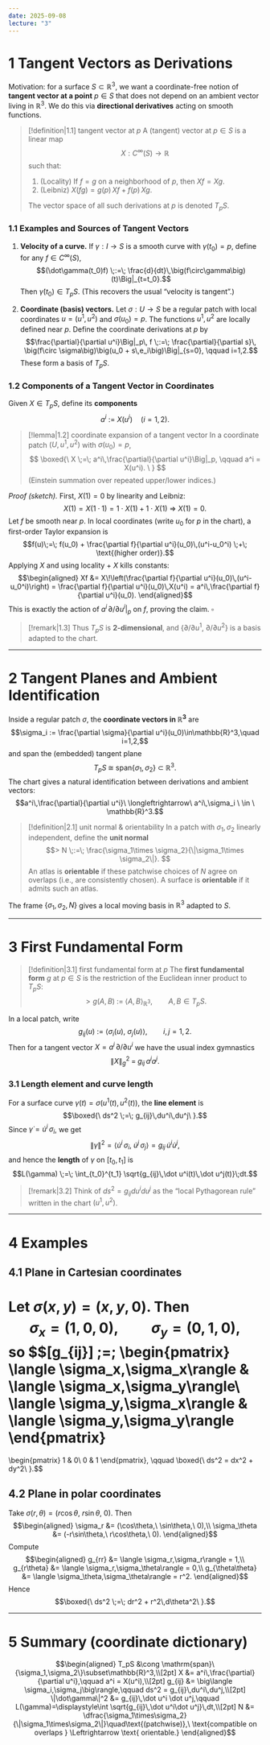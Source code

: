 ```yaml
---
date: 2025-09-08
lecture: "3"
---
```

# 1 Tangent Vectors as Derivations

Motivation: for a surface $S\subset \mathbb{R}^3$, we want a coordinate-free notion of **tangent vector at a point** $p\in S$ that does not depend on an ambient vector living in $\mathbb{R}^3$. We do this via **directional derivatives** acting on smooth functions.

> [!definition|1.1] tangent vector at $p$
> A (tangent) vector at $p\in S$ is a linear map
> $$ X:C^\infty(S)\to\mathbb{R}
>$$
> such that:
> 1. (Locality) If $f=g$ on a neighborhood of $p$, then $Xf=Xg$.
> 2. (Leibniz) $X(fg) = g(p)\,Xf + f(p)\,Xg$.
> 
> The vector space of all such derivations at $p$ is denoted $T_pS$.

### 1.1 Examples and Sources of Tangent Vectors

1) **Velocity of a curve.** If $\gamma:I\to S$ is a smooth curve with $\gamma(t_0)=p$, define for any $f\in C^\infty(S)$,
$$(\dot\gamma(t_0)f) \;:=\; \frac{d}{dt}\,\big(f\circ\gamma\big)(t)\Big|_{t=t_0}.$$
Then $\dot\gamma(t_0)\in T_pS$. (This recovers the usual “velocity is tangent”.)

2) **Coordinate (basis) vectors.** Let $\sigma:U\to S$ be a regular patch with local coordinates $u=(u^1,u^2)$ and $\sigma(u_0)=p$. The functions $u^1,u^2$ are locally defined near $p$. Define the coordinate derivations at $p$ by
$$\frac{\partial}{\partial u^i}\Big|_p\, f
\;:=\; \frac{\partial}{\partial s}\, \big(f\circ \sigma\big)\big(u_0 + s\,e_i\big)\Big|_{s=0},
\qquad i=1,2.$$
These form a basis of $T_pS$.

### 1.2 Components of a Tangent Vector in Coordinates

Given $X\in T_pS$, define its **components**
$$a^i \ :=\ X(u^i)\quad (i=1,2).$$

> [!lemma|1.2] coordinate expansion of a tangent vector
> In a coordinate patch $(U,u^1,u^2)$ with $\sigma(u_0)=p$,
> $$ \boxed{\ X \;=\; a^i\,\frac{\partial}{\partial u^i}\Big|_p, \qquad a^i = X(u^i). \ }
>$$
> (Einstein summation over repeated upper/lower indices.)

*Proof (sketch).* First, $X(1)=0$ by linearity and Leibniz:
$$X(1)=X(1\cdot 1)=1\cdot X(1)+1\cdot X(1)\ \Rightarrow\ X(1)=0.$$
Let $f$ be smooth near $p$. In local coordinates (write $u_0$ for $p$ in the chart), a first-order Taylor expansion is
$$f(u)\;=\; f(u_0) + \frac{\partial f}{\partial u^i}(u_0)\,(u^i-u_0^i) \;+\; \text{(higher order)}.$$
Applying $X$ and using locality + $X$ kills constants:
$$\begin{aligned}
Xf
&= X\!\left(\frac{\partial f}{\partial u^i}(u_0)\,(u^i-u_0^i)\right)
= \frac{\partial f}{\partial u^i}(u_0)\,X(u^i)
= a^i\,\frac{\partial f}{\partial u^i}(u_0).
\end{aligned}$$
This is exactly the action of $a^i\,\partial/\partial u^i|_p$ on $f$, proving the claim. $\square$

> [!remark|1.3]
> Thus $T_pS$ is **2-dimensional**, and $\big\{\partial/\partial u^1,\ \partial/\partial u^2\big\}$ is a basis adapted to the chart.

---

# 2 Tangent Planes and Ambient Identification

Inside a regular patch $\sigma$, the **coordinate vectors in $\mathbb{R}^3$** are
$$\sigma_i := \frac{\partial \sigma}{\partial u^i}(u_0)\in\mathbb{R}^3,\quad i=1,2,$$
and span the (embedded) tangent plane
$$T_pS \;\cong\; \mathrm{span}\{\sigma_1,\sigma_2\}\ \subset\ \mathbb{R}^3.$$
The chart gives a natural identification between derivations and ambient vectors:
$$a^i\,\frac{\partial}{\partial u^i}\ \longleftrightarrow\ a^i\,\sigma_i \ \in \ \mathbb{R}^3.$$

> [!definition|2.1] unit normal & orientability
> In a patch with $\sigma_1,\sigma_2$ linearly independent, define the **unit normal**
> $$> N \;:=\; \frac{\sigma_1\times \sigma_2}{\|\sigma_1\times \sigma_2\|}.
>$$
> An atlas is **orientable** if these patchwise choices of $N$ agree on overlaps (i.e., are consistently chosen). A surface is **orientable** if it admits such an atlas.

The frame $\{\sigma_1,\sigma_2,N\}$ gives a local moving basis in $\mathbb{R}^3$ adapted to $S$.

---

# 3 First Fundamental Form

> [!definition|3.1] first fundamental form at $p$
> The **first fundamental form** $g$ at $p\in S$ is the restriction of the Euclidean inner product to $T_pS$:
> $$> g(A,B) \;:=\; \langle A,B\rangle_{\mathbb{R}^3},\qquad A,B\in T_pS.
>$$

In a local patch, write
$$g_{ij}(u)\ :=\ \big\langle \sigma_i(u),\ \sigma_j(u)\big\rangle,\qquad i,j=1,2.$$
Then for a tangent vector $X = a^i\,\partial/\partial u^i$ we have the usual index gymnastics
$$\|X\|_g^2 \;=\; g_{ij}\,a^i a^j.$$

### 3.1 Length element and curve length

For a surface curve $\gamma(t)=\sigma\big(u^1(t),u^2(t)\big)$, the **line element** is
$$\boxed{\ ds^2 \;=\; g_{ij}\,du^i\,du^j\ }.$$
Since $\dot\gamma = \dot u^i\,\sigma_i$, we get
$$\|\dot\gamma\|^2
= \big\langle \dot u^i\,\sigma_i,\ \dot u^j\,\sigma_j\big\rangle
= g_{ij}\,\dot u^i\dot u^j,$$
and hence the **length** of $\gamma$ on $[t_0,t_1]$ is
$$L(\gamma) \;=\; \int_{t_0}^{t_1} \sqrt{g_{ij}\,\dot u^i(t)\,\dot u^j(t)}\;dt.$$

> [!remark|3.2]
> Think of $ds^2=g_{ij}du^i du^j$ as the “local Pythagorean rule” written in the chart $(u^1,u^2)$.

---

# 4 Examples

## 4.1 Plane in Cartesian coordinates
Let $\sigma(x,y)=(x,y,0)$. Then
$$\sigma_x=(1,0,0),\qquad \sigma_y=(0,1,0),$$
so
$$[g_{ij}] \;=\;
\begin{pmatrix}
\langle \sigma_x,\sigma_x\rangle & \langle \sigma_x,\sigma_y\rangle\\
\langle \sigma_y,\sigma_x\rangle & \langle \sigma_y,\sigma_y\rangle
\end{pmatrix}
=
\begin{pmatrix}
1 & 0\\
0 & 1
\end{pmatrix},
\qquad
\boxed{\ ds^2 = dx^2 + dy^2\ }.$$

## 4.2 Plane in polar coordinates
Take $\sigma(r,\theta) = \big(r\cos\theta,\ r\sin\theta,\ 0\big)$. Then
$$\begin{aligned}
\sigma_r &= (\cos\theta,\ \sin\theta,\ 0),\\
\sigma_\theta &= (-r\sin\theta,\ r\cos\theta,\ 0).
\end{aligned}$$
Compute
$$\begin{aligned}
g_{rr} &= \langle \sigma_r,\sigma_r\rangle = 1,\\
g_{r\theta} &= \langle \sigma_r,\sigma_\theta\rangle = 0,\\
g_{\theta\theta} &= \langle \sigma_\theta,\sigma_\theta\rangle = r^2.
\end{aligned}$$
Hence
$$\boxed{\ ds^2 \;=\; dr^2 + r^2\,d\theta^2\ }.$$

---

# 5 Summary (coordinate dictionary)

$$\begin{aligned}
T_pS &\cong \mathrm{span}\{\sigma_1,\sigma_2\}\subset\mathbb{R}^3,\\[2pt]
X &= a^i\,\frac{\partial}{\partial u^i},\qquad a^i = X(u^i),\\[2pt]
g_{ij} &= \big\langle \sigma_i,\sigma_j\big\rangle,\qquad
ds^2 = g_{ij}\,du^i\,du^j,\\[2pt]
\|\dot\gamma\|^2 &= g_{ij}\,\dot u^i \dot u^j,\qquad
L(\gamma)=\displaystyle\int \sqrt{g_{ij}\,\dot u^i\dot u^j}\,dt,\\[2pt]
N &= \dfrac{\sigma_1\times\sigma_2}{\|\sigma_1\times\sigma_2\|}\quad\text{(patchwise)},\ \text{compatible on overlaps } \Leftrightarrow \text{ orientable.}
\end{aligned}$$
